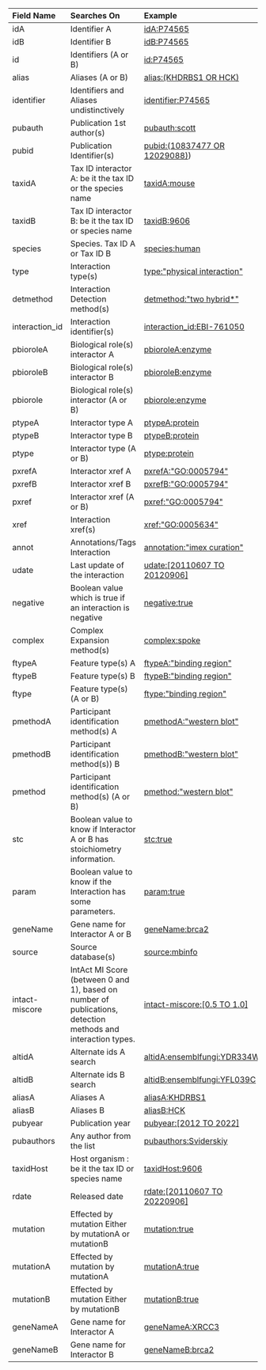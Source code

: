 
| Field Name | Searches On | Example |
| :--- | :--- | :--- |
| idA | Identifier A | [idA:P74565](https://www.ebi.ac.uk/intact/search?query=idA:P74565) |
| idB | Identifier B | [idB:P74565](https://www.ebi.ac.uk/intact/search?query=idB:P74565) |
| id | Identifiers (A or B) | [id:P74565](https://www.ebi.ac.uk/intact/search?query=id:P74565) |
| alias | Aliases (A or B) | [alias:(KHDRBS1 OR HCK)](<https://www.ebi.ac.uk/intact/search?query=alias:(KHDRBS1 OR HCK)>) |
| identifier | Identifiers and Aliases undistinctively | [identifier:P74565](https://www.ebi.ac.uk/intact/search?query=identifier:P74565) |
| pubauth | Publication 1st author(s) | [pubauth:scott](https://www.ebi.ac.uk/intact/search?query=pubauth:scott) |
| pubid | Publication Identifier(s) | [pubid:(10837477 OR 12029088)](<https://www.ebi.ac.uk/intact/search?query=pubid:(10837477 OR 12029088>)) |
| taxidA | Tax ID interactor A: be it the tax ID or the species name | [taxidA:mouse](https://www.ebi.ac.uk/intact/search?query=taxidA:mouse) |
| taxidB | Tax ID interactor B: be it the tax ID or species name | [taxidB:9606](https://www.ebi.ac.uk/intact/search?query=taxidB:9606) |
| species | Species. Tax ID A or Tax ID B | [species:human](https://www.ebi.ac.uk/intact/search?query=species:human) |
| type | Interaction type(s) | [type:"physical interaction"](<https://www.ebi.ac.uk/intact/search?query=type:"physical interaction">) |
| detmethod | Interaction Detection method(s) | [detmethod:"two hybrid*"](<https://www.ebi.ac.uk/intact/search?query=detmethod:"two hybrid*">) |
| interaction_id | Interaction identifier(s) | [interaction_id:EBI-761050](https://www.ebi.ac.uk/intact/search?query=interaction_id:EBI-761050) |
| pbioroleA | Biological role(s) interactor A | [pbioroleA:enzyme](https://www.ebi.ac.uk/intact/search?query=pbioroleA:enzyme) |
| pbioroleB | Biological role(s) interactor B | [pbioroleB:enzyme](https://www.ebi.ac.uk/intact/search?query=pbioroleB:enzyme) |
| pbiorole | Biological role(s) interactor (A or B) | [pbiorole:enzyme](https://www.ebi.ac.uk/intact/search?query=pbiorole:enzyme) |
| ptypeA | Interactor type A | [ptypeA:protein](https://www.ebi.ac.uk/intact/search?query=ptypeA:protein) |
| ptypeB | Interactor type B | [ptypeB:protein](https://www.ebi.ac.uk/intact/search?query=ptypeB:protein) |
| ptype | Interactor type (A or B) | [ptype:protein](https://www.ebi.ac.uk/intact/search?query=ptype:protein) |
| pxrefA | Interactor xref A | [pxrefA:"GO:0005794"](https://www.ebi.ac.uk/intact/search?query=pxrefA:"GO:0005794") |
| pxrefB | Interactor xref B | [pxrefB:"GO:0005794"](https://www.ebi.ac.uk/intact/search?query=pxrefB:"GO:0005794") |
| pxref | Interactor xref (A or B) | [pxref:"GO:0005794"](https://www.ebi.ac.uk/intact/search?query=pxref:"GO:0005794") |
| xref | Interaction xref(s) | [xref:"GO:0005634"](https://www.ebi.ac.uk/intact/search?query=xref:"GO:0005634") |
| annot | Annotations/Tags Interaction | [annotation:"imex curation"](<https://www.ebi.ac.uk/intact/search?query=annotation:"imex curation">) |
| udate | Last update of the interaction | [udate:[20110607 TO 20120906]](<https://www.ebi.ac.uk/intact/search?query=udate:[20110607 TO 20120906]>) |
| negative | Boolean value which is true if an interaction is negative | [negative:true](https://www.ebi.ac.uk/intact/search?query=negative:true) |
| complex | Complex Expansion method(s) | [complex:spoke](https://www.ebi.ac.uk/intact/search?query=complex:spoke) |
| ftypeA | Feature type(s) A | [ftypeA:"binding region"](<https://www.ebi.ac.uk/intact/search?query=ftypeA:"binding region">) |
| ftypeB | Feature type(s) B | [ftypeB:"binding region"](<https://www.ebi.ac.uk/intact/search?query=ftypeB:"binding region">) |
| ftype | Feature type(s) (A or B) | [ftype:"binding region"](<https://www.ebi.ac.uk/intact/search?query=ftype:"binding region">) |
| pmethodA | Participant identification method(s) A | [pmethodA:"western blot"](<https://www.ebi.ac.uk/intact/search?query=pmethodA:"western blot">) |
| pmethodB | Participant identification method(s)) B | [pmethodB:"western blot"](<https://www.ebi.ac.uk/intact/search?query=pmethodB:"western blot">) |
| pmethod | Participant identification method(s) (A or B) | [pmethod:"western blot"](<https://www.ebi.ac.uk/intact/search?query=pmethod:"western blot">) |
| stc | Boolean value to know if Interactor A or B has stoichiometry information. | [stc:true](https://www.ebi.ac.uk/intact/search?query=stc:true) |
| param | Boolean value to know if the Interaction has some parameters. | [param:true](https://www.ebi.ac.uk/intact/search?query=param:true) |
| geneName | Gene name for Interactor A or B | [geneName:brca2](https://www.ebi.ac.uk/intact/search?query=geneName:brca2) |
| source | Source database(s) | [source:mbinfo](https://www.ebi.ac.uk/intact/search?query=source:mbinfo) |
| intact-miscore | IntAct MI Score (between 0 and 1), based on number of publications, detection methods and interaction types. | [intact-miscore:[0.5 TO 1.0]](<https://www.ebi.ac.uk/intact/search?query=intact-miscore:[0.5 TO 1.0]>) |
| altidA | Alternate ids A search | [altidA:ensemblfungi:YDR334W](https://www.ebi.ac.uk/intact/search?query=altidA:ensemblfungi:YDR334W) |
| altidB | Alternate ids B search | [altidB:ensemblfungi:YFL039C](https://www.ebi.ac.uk/intact/search?query=altidB:ensemblfungi:YFL039C) |
| aliasA | Aliases A | [aliasA:KHDRBS1](https://www.ebi.ac.uk/intact/search?query=aliasA:KHDRBS1) |
| aliasB | Aliases B | [aliasB:HCK](https://www.ebi.ac.uk/intact/search?query=aliasB:HCK) |
| pubyear | Publication year | [pubyear:[2012 TO 2022]](<https://www.ebi.ac.uk/intact/search?query=pubyear:[2012 TO 2022]>) |
| pubauthors | Any author from the list | [pubauthors:Sviderskiy](https://www.ebi.ac.uk/intact/search?query=pubauthors:Sviderskiy) |
| taxidHost | Host organism : be it the tax ID or species name| [taxidHost:9606](https://www.ebi.ac.uk/intact/search?query=taxidHost:9606) |
| rdate | Released date | [rdate:[20110607 TO 20220906]](<https://www.ebi.ac.uk/intact/search?query=rdate:[20110607 TO 20220906]>) |
| mutation | Effected by mutation Either by mutationA or mutationB | [mutation:true](https://www.ebi.ac.uk/intact/search?query=mutation:true) |
| mutationA | Effected by mutation by mutationA | [mutationA:true](https://www.ebi.ac.uk/intact/search?query=mutationA:true) |
| mutationB | Effected by mutation Either by mutationB | [mutationB:true](https://www.ebi.ac.uk/intact/search?query=mutationB:true) |
| geneNameA | Gene name for Interactor A | [geneNameA:XRCC3](https://www.ebi.ac.uk/intact/search?query=geneNameA:XRCC3) |
| geneNameB | Gene name for Interactor B | [geneNameB:brca2](https://www.ebi.ac.uk/intact/search?query=geneNameB:brca2) |
